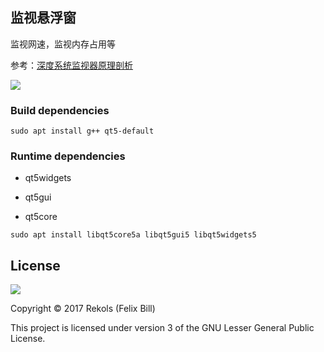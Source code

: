 ## 监视悬浮窗

监视网速，监视内存占用等

参考：[深度系统监视器原理剖析](http://www.jianshu.com/p/deb0ed35c1c2)

![](https://bbs.deepin.org/data/attachment/forum/201708/06/211639zqfu255fz38ubj32.gif)

### Build dependencies

`sudo apt install g++ qt5-default`

### Runtime dependencies

* qt5widgets

* qt5gui

* qt5core

`sudo apt install libqt5core5a libqt5gui5 libqt5widgets5`

## License

![](http://www.gnu.org/graphics/lgplv3-147x51.png)

Copyright © 2017 Rekols (Felix Bill)

This project is licensed under version 3 of the GNU Lesser General Public License.



